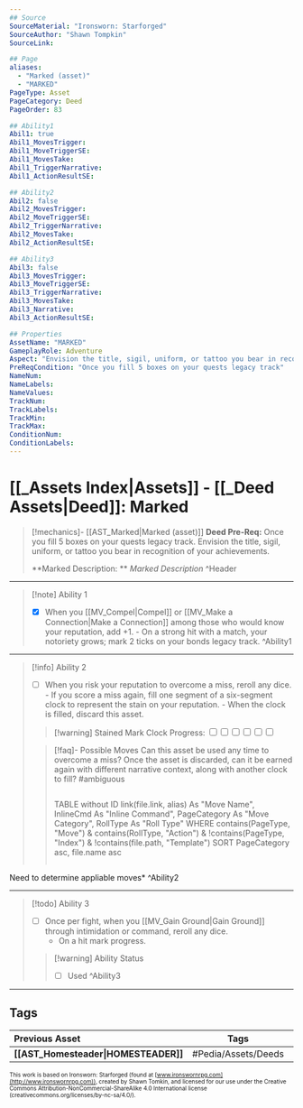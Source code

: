 ```yaml
---
## Source
SourceMaterial: "Ironsworn: Starforged"
SourceAuthor: "Shawn Tompkin"
SourceLink: 

## Page
aliases:
  - "Marked (asset)"
  - "MARKED"
PageType: Asset
PageCategory: Deed
PageOrder: 83

## Ability1
Abil1: true
Abil1_MovesTrigger:
Abil1_MoveTriggerSE:
Abil1_MovesTake:
Abil1_TriggerNarrative:
Abil1_ActionResultSE:

## Ability2
Abil2: false
Abil2_MovesTrigger:
Abil2_MoveTriggerSE:
Abil2_TriggerNarrative:
Abil2_MovesTake:
Abil2_ActionResultSE:

## Ability3
Abil3: false
Abil3_MovesTrigger:
Abil3_MoveTriggerSE:
Abil3_TriggerNarrative:
Abil3_MovesTake:
Abil3_Narrative:
Abil3_ActionResultSE:

## Properties
AssetName: "MARKED"
GameplayRole: Adventure
Aspect: "Envision the title, sigil, uniform, or tattoo you bear in recognition of your achievements."
PreReqCondition: "Once you fill 5 boxes on your quests legacy track"
NameNum:
NameLabels:
NameValues:
TrackNum:
TrackLabels:
TrackMin:
TrackMax:
ConditionNum:
ConditionLabels:
---
```

# [[_Assets Index|Assets]] - [[_Deed Assets|Deed]]: Marked
> [!mechanics]- [[AST_Marked|Marked (asset)]]
> **Deed Pre-Req:** Once you fill 5 boxes on your quests legacy track. Envision the title, sigil, uniform, or tattoo you bear in recognition of your achievements.
>
> **Marked Description: ** _Marked Description_
^Header
___
> [!note] Ability 1
> - [x] When you [[MV_Compel|Compel]] or [[MV_Make a Connection|Make a Connection]] among those who would know your reputation, add +1. 
> 		- On a strong hit with a match, your notoriety grows; mark 2 ticks on your bonds legacy track.
^Ability1
___
> [!info] Ability 2
> - [ ] When you risk your reputation to overcome a miss, reroll any dice. 
> 		- If you score a miss again, fill one segment of a six-segment clock to represent the stain on your reputation.
> 			- When the clock is filled, discard this asset.
> > [!warning] Stained Mark
> > Clock Progress: <input type="checkbox" /><input type="checkbox" /><input type="checkbox" /><input type="checkbox" /><input type="checkbox" /><input type="checkbox" />
> 
> > [!faq]- Possible Moves
> > Can this asset be used any time to overcome a miss?  Once the asset is discarded, can it be earned again with different narrative context, along with another clock to fill? #ambiguous
> > > > ```dataview 
> > TABLE without ID	link(file.link, alias) As "Move Name", InlineCmd As "Inline Command", PageCategory As "Move Category", RollType As "Roll Type" WHERE contains(PageType, "Move") & contains(RollType, "Action") & !contains(PageType, "Index") & !contains(file.path, "Template") SORT PageCategory asc, file.name asc
> > ```

Need to determine appliable moves*
^Ability2
___
> [!todo] Ability 3
> - [ ] Once per fight, when you [[MV_Gain Ground|Gain Ground]] through intimidation or command, reroll any dice.  
> 	- On a hit mark progress.
> > [!warning] Ability Status
> > - [ ] Used
^Ability3
___

## Tags
| Previous Asset| Tags | Next Asset |
|:--- |:---:| ---:|
| **[[AST_Homesteader\|HOMESTEADER]]** | #Pedia/Assets/Deeds | **[[AST_Oathbreaker\|OATHBREAKER]]** |

<font size=-2>This work is based on Ironsworn: Starforged (found at [www.ironswornrpg.com](http://www.ironswornrpg.com)), created by Shawn Tomkin, and licensed for our use under the Creative Commons Attribution-NonCommercial-ShareAlike 4.0 International license  (creativecommons.org/licenses/by-nc-sa/4.0/).</font>